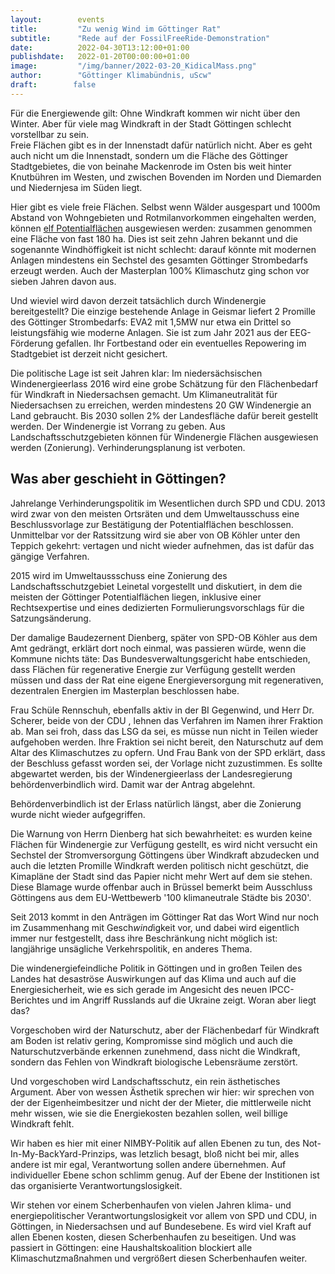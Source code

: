 ```yaml
---
layout:        events
title:         "Zu wenig Wind im Göttinger Rat"
subtitle:      "Rede auf der FossilFreeRide-Demonstration"
date:          2022-04-30T13:12:00+01:00
publishdate:   2022-01-20T00:00:00+01:00
image:         "/img/banner/2022-03-20_KidicalMass.png"
author:        "Göttinger Klimabündnis, uScw"
draft:        false
---
```


Für die Energiewende gilt: Ohne Windkraft kommen wir nicht über den
Winter. Aber für viele mag Windkraft 
in der Stadt Göttingen schlecht vorstellbar zu sein.  
Freie Flächen gibt es in der Innenstadt dafür natürlich nicht. Aber es geht
auch nicht um die Innenstadt, sondern um die Fläche des Göttinger
Stadtgebietes, die von beinahe Mackenrode im Osten bis weit hinter Knutbühren
im Westen, und zwischen Bovenden im Norden und Diemarden und Niedernjesa im
Süden liegt. 

Hier gibt es viele freie Flächen. Selbst wenn Wälder
ausgespart und 1000m Abstand 
von Wohngebieten und Rotmilanvorkommen eingehalten  werden, 
können [elf Potentialflächen](https://goettinger-klimabuendnis.de/post/2022-03-12_1749-windenergie_in_goettingen-g%C3%B6ttingerklimab%C3%BCndnis/) ausgewiesen werden:
zusammen genommen eine Fläche von fast 180 ha. 
Dies ist seit zehn Jahren bekannt und die
sogenannte Windhöffigkeit ist nicht schlecht: darauf könnte mit modernen
Anlagen mindestens ein Sechstel des gesamten Göttinger Strombedarfs erzeugt
werden. Auch der Masterplan 100% Klimaschutz ging schon vor sieben Jahren
davon aus. 

Und wieviel wird davon derzeit tatsächlich durch Windenergie bereitgestellt? 
Die einzige bestehende Anlage in Geismar liefert 2 Promille des Göttinger
Strombedarfs: EVA2 mit 1,5MW nur etwa ein Drittel
so leistungsfähig wie moderne Anlagen. 
Sie ist zum Jahr 2021 aus der EEG-Förderung gefallen. Ihr
Fortbestand oder ein eventuelles Repowering im Stadtgebiet ist derzeit nicht
gesichert.

Die politische Lage ist seit Jahren klar: Im niedersächsischen
Windenergieerlass 2016 wird eine grobe
Schätzung für den Flächenbedarf für Windkraft in
Niedersachsen gemacht. Um Klimaneutralität für Niedersachsen zu erreichen,
werden mindestens 20 GW Windenergie an Land gebraucht. 
Bis 2030 sollen 2% der Landesfläche dafür bereit gestellt werden.
Der Windenergie ist Vorrang zu geben. Aus Landschaftsschutzgebieten können für
Windenergie Flächen ausgewiesen werden (Zonierung). Verhinderungsplanung ist
verboten.  

Was aber geschieht in Göttingen? 
-----------------

Jahrelange Verhinderungspolitik im
Wesentlichen durch SPD und CDU. 
 2013  wird zwar von den
meisten Ortsräten und dem Umweltausschuss  eine Beschlussvorlage zur
Bestätigung der Potentialflächen beschlossen. Unmittelbar
vor der Ratssitzung wird sie aber von OB Köhler
unter den Teppich gekehrt: vertagen und nicht wieder aufnehmen, das ist dafür das
gängige Verfahren.

2015 wird im Umweltaussschuss eine Zonierung des Landschaftsschutzgebiet
Leinetal vorgestellt und diskutiert, in dem die
meisten der Göttinger Potentialflächen liegen, 
inklusive einer Rechtsexpertise und eines dedizierten Formulierungsvorschlags
für die Satzungsänderung.

Der damalige Baudezernent Dienberg, 
später von SPD-OB Köhler aus dem Amt gedrängt, erklärt dort 
noch einmal, was passieren würde, wenn die Kommune nichts täte: Das
Bundesverwaltungsgericht habe entschieden, dass Flächen für regenerative
Energie zur Verfügung gestellt werden müssen und dass der Rat eine eigene
Energieversorgung mit regenerativen, dezentralen Energien im Masterplan
beschlossen habe. 

Frau Schüle Rennschuh, ebenfalls aktiv in der BI Gegenwind, und Herr
Dr. Scherer, beide von der CDU , lehnen das Verfahren im Namen ihrer Fraktion
ab. Man sei froh, dass das LSG da sei, es müsse nun nicht in Teilen wieder
aufgehoben werden. Ihre Fraktion sei nicht bereit, den Naturschutz auf dem
Altar des Klimaschutzes zu opfern. 
Und Frau Bank von der SPD erklärt, dass der Beschluss gefasst worden sei, der
Vorlage nicht zuzustimmen. Es sollte abgewartet werden, bis der
Windenergieerlass der Landesregierung behördenverbindlich wird. Damit war der
Antrag abgelehnt.

Behördenverbindlich ist der Erlass natürlich längst, aber die Zonierung wurde
nicht wieder aufgegriffen.

Die Warnung von Herrn Dienberg hat sich bewahrheitet: es wurden keine Flächen
für Windenergie zur Verfügung gestellt, es wird nicht versucht ein Sechstel
der Stromversorgung Göttingens über Windkraft abzudecken und auch die letzten
Promille Windkraft werden politisch nicht geschützt, die Kimapläne der Stadt sind das
Papier nicht mehr Wert auf dem sie stehen. Diese Blamage wurde offenbar
auch in Brüssel bemerkt beim Ausschluss Göttingens aus dem EU-Wettbewerb '100
klimaneutrale Städte bis 2030'.

Seit 2013 kommt in den Anträgen im Göttinger Rat das Wort Wind nur noch im
Zusammenhang mit Gesch*wind*igkeit vor, und dabei wird eigentlich immer nur
festgestellt, dass ihre Beschränkung nicht möglich ist: 
langjährige unsägliche Verkehrspolitik, en anderes Thema.

Die windenergiefeindliche Politik in Göttingen und in großen Teilen des Landes
hat desaströse Auswirkungen auf das Klima und auch auf die
Energiesicherheit, wie es sich gerade im Angesicht des neuen IPCC-Berichtes und im
Angriff Russlands auf die Ukraine zeigt. Woran aber liegt  das?

Vorgeschoben wird der Naturschutz, aber der Flächenbedarf für Windkraft am
Boden ist relativ gering, Kompromisse sind möglich und auch die
Naturschutzverbände erkennen zunehmend, dass nicht die Windkraft, sondern das
Fehlen von Windkraft biologische Lebensräume zerstört. 

Und vorgeschoben wird 
Landschaftsschutz, ein rein ästhetisches Argument. Aber von wessen
Ästhetik sprechen wir hier: wir sprechen von der der Eigenheimbesitzer und
nicht der der Mieter, die mittlerweile nicht mehr wissen, wie sie die
Energiekosten bezahlen sollen, weil billige Windkraft fehlt.
 
Wir haben es hier mit einer NIMBY-Politik auf allen Ebenen zu tun, des
Not-In-My-BackYard-Prinzips, was letzlich besagt, bloß nicht bei mir, alles
andere ist mir egal, Verantwortung sollen andere übernehmen. Auf individueller
Ebene schon schlimm genug. Auf der Ebene der Institionen ist das 
organisierte Verantwortungslosigkeit.

Wir stehen vor einem Scherbenhaufen von vielen Jahren klima- und
energiepolitischer Verantwortungslosigkeit vor allem von SPD und CDU, in
Göttingen, in Niedersachsen und auf Bundesebene. Es wird viel Kraft auf allen
Ebenen kosten, diesen Scherbenhaufen zu beseitigen. 
Und was passiert in Göttingen: 
eine Haushaltskoalition blockiert alle Klimaschutzmaßnahmen und 
vergrößert diesen Scherbenhaufen weiter.
    


